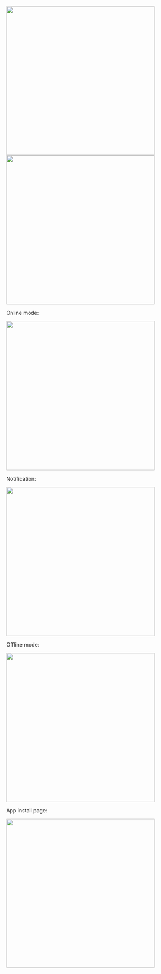 <img src="https://github.com/user-attachments/assets/60e202aa-0238-4d96-97f8-a50b6f2b725d" width="400">
<img src="https://github.com/user-attachments/assets/240c6cfc-9a71-4ce1-8f34-0eb1dcb4b4ee" width="400">

<p>Online mode:</p>
<img src="https://github.com/user-attachments/assets/1032d50d-d28c-48e8-a429-ecaa758a540b" width="400">

<p>Notification:</p>
<img src="https://github.com/user-attachments/assets/347513e2-7ec7-471a-bd08-66334f8ae1d7" width="400">

<p>Offline mode:</p>
<img src="https://github.com/user-attachments/assets/43a96ec1-10ca-4082-9c43-7116007fbdeb" width="400">

<p>App install page:</p>
<img src="https://github.com/user-attachments/assets/ebc82c8f-e251-46ea-862a-c2b47bcb08a8" width="400">
